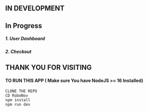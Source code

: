 ## IN DEVELOPMENT

## In Progress
##### 1. User Dashboard
##### 2. Checkout


## THANK YOU FOR VISITING

#### TO RUN THIS APP ( Make sure You have NodeJS >= 16 Installed)
```
CLONE THE REPO
CD RoboNov
npm install
npm run dev
```
